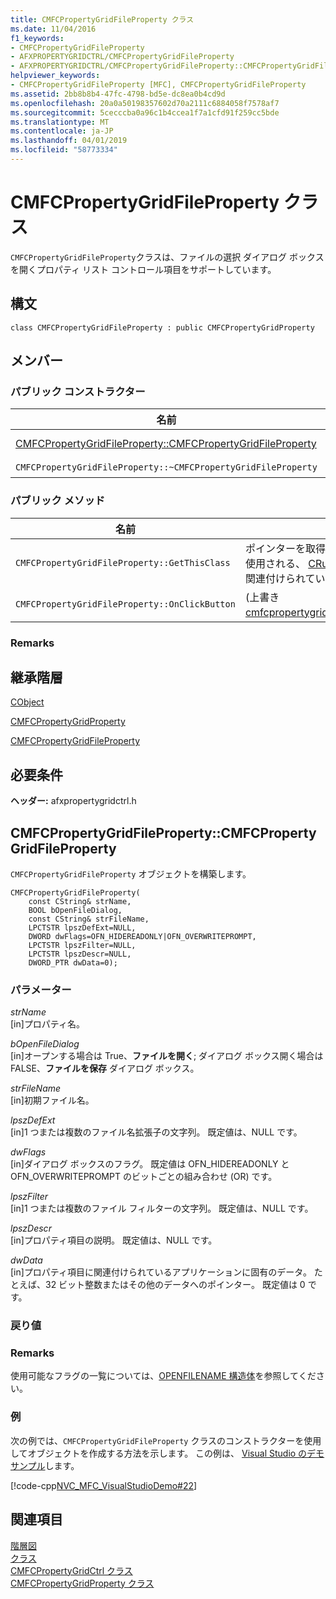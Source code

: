 ```yaml
---
title: CMFCPropertyGridFileProperty クラス
ms.date: 11/04/2016
f1_keywords:
- CMFCPropertyGridFileProperty
- AFXPROPERTYGRIDCTRL/CMFCPropertyGridFileProperty
- AFXPROPERTYGRIDCTRL/CMFCPropertyGridFileProperty::CMFCPropertyGridFileProperty
helpviewer_keywords:
- CMFCPropertyGridFileProperty [MFC], CMFCPropertyGridFileProperty
ms.assetid: 2bb8b8b4-47fc-4798-bd5e-dc8ea0b4cd9d
ms.openlocfilehash: 20a0a50198357602d70a2111c6884058f7578af7
ms.sourcegitcommit: 5cecccba0a96c1b4ccea1f7a1cfd91f259cc5bde
ms.translationtype: MT
ms.contentlocale: ja-JP
ms.lasthandoff: 04/01/2019
ms.locfileid: "58773334"
---
```

# <a name="cmfcpropertygridfileproperty-class"></a>CMFCPropertyGridFileProperty クラス

`CMFCPropertyGridFileProperty`クラスは、ファイルの選択 ダイアログ ボックスを開くプロパティ リスト コントロール項目をサポートしています。

## <a name="syntax"></a>構文

```
class CMFCPropertyGridFileProperty : public CMFCPropertyGridProperty
```

## <a name="members"></a>メンバー

### <a name="public-constructors"></a>パブリック コンストラクター

|名前|説明|
|----------|-----------------|
|[CMFCPropertyGridFileProperty::CMFCPropertyGridFileProperty](#cmfcpropertygridfileproperty)|`CMFCPropertyGridFileProperty` オブジェクトを構築します。|
|`CMFCPropertyGridFileProperty::~CMFCPropertyGridFileProperty`|デストラクターです。|

### <a name="public-methods"></a>パブリック メソッド

|名前|説明|
|----------|-----------------|
|`CMFCPropertyGridFileProperty::GetThisClass`|ポインターを取得する、framework によって使用される、 [CRuntimeClass](../../mfc/reference/cruntimeclass-structure.md)このクラス型に関連付けられているオブジェクト。|
|`CMFCPropertyGridFileProperty::OnClickButton`|(上書き[cmfcpropertygridproperty::onclickbutton](../../mfc/reference/cmfcpropertygridproperty-class.md#onclickbutton))。|

### <a name="remarks"></a>Remarks

## <a name="inheritance-hierarchy"></a>継承階層

[CObject](../../mfc/reference/cobject-class.md)

[CMFCPropertyGridProperty](../../mfc/reference/cmfcpropertygridproperty-class.md)

[CMFCPropertyGridFileProperty](../../mfc/reference/cmfcpropertygridfileproperty-class.md)

## <a name="requirements"></a>必要条件

**ヘッダー:** afxpropertygridctrl.h

##  <a name="cmfcpropertygridfileproperty"></a>  CMFCPropertyGridFileProperty::CMFCPropertyGridFileProperty

`CMFCPropertyGridFileProperty` オブジェクトを構築します。

```
CMFCPropertyGridFileProperty(
    const CString& strName,
    BOOL bOpenFileDialog,
    const CString& strFileName,
    LPCTSTR lpszDefExt=NULL,
    DWORD dwFlags=OFN_HIDEREADONLY|OFN_OVERWRITEPROMPT,
    LPCTSTR lpszFilter=NULL,
    LPCTSTR lpszDescr=NULL,
    DWORD_PTR dwData=0);
```

### <a name="parameters"></a>パラメーター

*strName*<br/>
[in]プロパティ名。

*bOpenFileDialog*<br/>
[in]オープンする場合は True、**ファイルを開く**; ダイアログ ボックス開く場合は FALSE、**ファイルを保存** ダイアログ ボックス。

*strFileName*<br/>
[in]初期ファイル名。

*lpszDefExt*<br/>
[in]1 つまたは複数のファイル名拡張子の文字列。 既定値は、NULL です。

*dwFlags*<br/>
[in]ダイアログ ボックスのフラグ。 既定値は OFN_HIDEREADONLY と OFN_OVERWRITEPROMPT のビットごとの組み合わせ (OR) です。

*lpszFilter*<br/>
[in]1 つまたは複数のファイル フィルターの文字列。 既定値は、NULL です。

*lpszDescr*<br/>
[in]プロパティ項目の説明。 既定値は、NULL です。

*dwData*<br/>
[in]プロパティ項目に関連付けられているアプリケーションに固有のデータ。 たとえば、32 ビット整数またはその他のデータへのポインター。 既定値は 0 です。

### <a name="return-value"></a>戻り値

### <a name="remarks"></a>Remarks

使用可能なフラグの一覧については、[OPENFILENAME 構造体](/windows/desktop/api/commdlg/ns-commdlg-tagofna)を参照してください。

### <a name="example"></a>例

次の例では、`CMFCPropertyGridFileProperty` クラスのコンストラクターを使用してオブジェクトを作成する方法を示します。 この例は、 [Visual Studio のデモ サンプル](../../overview/visual-cpp-samples.md)します。

[!code-cpp[NVC_MFC_VisualStudioDemo#22](../../mfc/codesnippet/cpp/cmfcpropertygridfileproperty-class_1.cpp)]

## <a name="see-also"></a>関連項目

[階層図](../../mfc/hierarchy-chart.md)<br/>
[クラス](../../mfc/reference/mfc-classes.md)<br/>
[CMFCPropertyGridCtrl クラス](../../mfc/reference/cmfcpropertygridctrl-class.md)<br/>
[CMFCPropertyGridProperty クラス](../../mfc/reference/cmfcpropertygridproperty-class.md)
